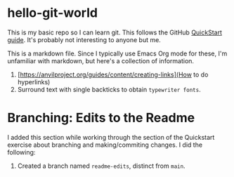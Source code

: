 # hello-git-world
This is my basic repo so I can learn git. This follows the GitHub [QuickStart guide](https://docs.github.com/en/get-started/quickstart/hello-world). It's probably not interesting to anyone but me.

This is a markdown file. Since I typically use Emacs Org mode for these, I'm unfamiliar with markdown, but here's a collection of information.
1. [https://anvilproject.org/guides/content/creating-links](How to do hyperlinks)
2. Surround text with single backticks to obtain `typewriter fonts`.

# Branching: Edits to the Readme

I added this section while working through the section of the Quickstart exercise about branching and making/commiting changes. I did the following:
1. Created a branch named `readme-edits`, distinct from `main`.
